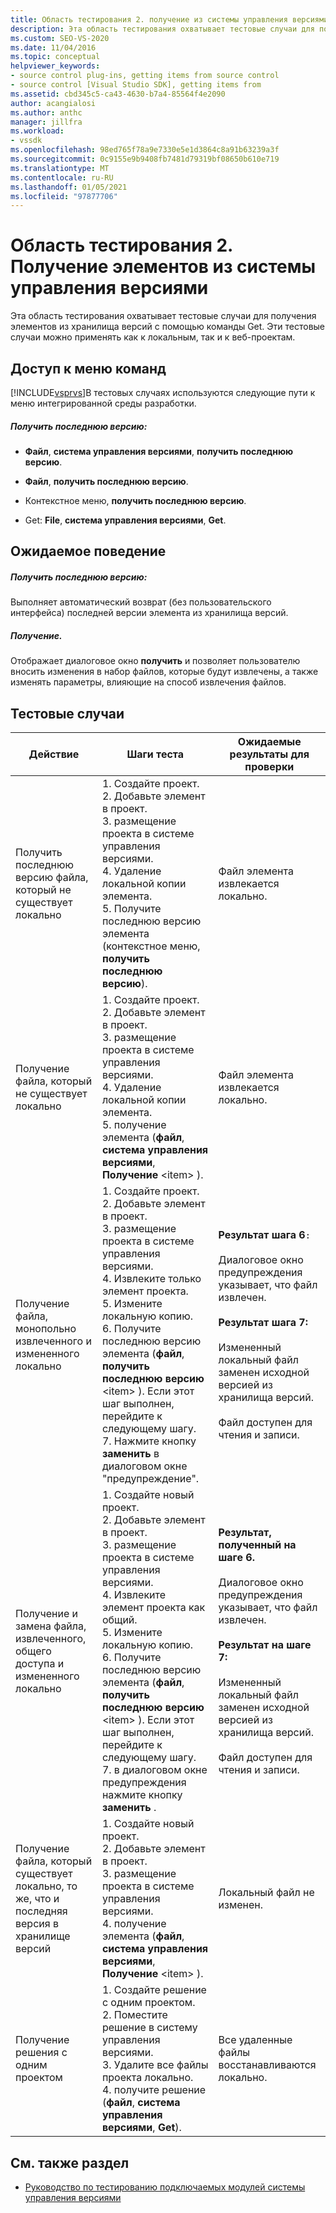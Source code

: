 ```yaml
---
title: Область тестирования 2. получение из системы управления версиями | Документация Майкрософт
description: Эта область тестирования охватывает тестовые случаи для получения элементов из хранилища версий с помощью Get. Эти тестовые случаи можно применять как к локальным, так и к веб-проектам.
ms.custom: SEO-VS-2020
ms.date: 11/04/2016
ms.topic: conceptual
helpviewer_keywords:
- source control plug-ins, getting items from source control
- source control [Visual Studio SDK], getting items from
ms.assetid: cbd345c5-ca43-4630-b7a4-85564f4e2090
author: acangialosi
ms.author: anthc
manager: jillfra
ms.workload:
- vssdk
ms.openlocfilehash: 98ed765f78a9e7330e5e1d3864c8a91b63239a3f
ms.sourcegitcommit: 0c9155e9b9408fb7481d79319bf08650b610e719
ms.translationtype: MT
ms.contentlocale: ru-RU
ms.lasthandoff: 01/05/2021
ms.locfileid: "97877706"
---
```

# <a name="test-area-2-get-from-source-control"></a>Область тестирования 2. Получение элементов из системы управления версиями
Эта область тестирования охватывает тестовые случаи для получения элементов из хранилища версий с помощью команды Get. Эти тестовые случаи можно применять как к локальным, так и к веб-проектам.

## <a name="command-menu-access"></a>Доступ к меню команд
 [!INCLUDE[vsprvs](../../code-quality/includes/vsprvs_md.md)]В тестовых случаях используются следующие пути к меню интегрированной среды разработки.

##### <a name="get-latest-version"></a>Получить последнюю версию:

- **Файл**, **система управления версиями**, **получить последнюю версию**.

- **Файл**, **получить последнюю версию**.

- Контекстное меню, **получить последнюю версию**.

- Get: **File**, **система управления версиями**, **Get**.

## <a name="expected-behavior"></a>Ожидаемое поведение

##### <a name="get-latest-version"></a>Получить последнюю версию:
 Выполняет автоматический возврат (без пользовательского интерфейса) последней версии элемента из хранилища версий.

##### <a name="get"></a>Получение.
 Отображает диалоговое окно **получить** и позволяет пользователю вносить изменения в набор файлов, которые будут извлечены, а также изменять параметры, влияющие на способ извлечения файлов.

## <a name="test-cases"></a>Тестовые случаи

|Действие|Шаги теста|Ожидаемые результаты для проверки|
|------------|----------------|--------------------------------|
|Получить последнюю версию файла, который не существует локально|1. Создайте проект.<br />2. Добавьте элемент в проект.<br />3. размещение проекта в системе управления версиями.<br />4. Удаление локальной копии элемента.<br />5. Получите последнюю версию элемента (контекстное меню, **получить последнюю версию**).|Файл элемента извлекается локально.|
|Получение файла, который не существует локально|1. Создайте проект.<br />2. Добавьте элемент в проект.<br />3. размещение проекта в системе управления версиями.<br />4. Удаление локальной копии элемента.<br />5. получение элемента (**файл**, **система управления версиями**, **Получение** \<item> ).|Файл элемента извлекается локально.|
|Получение файла, монопольно извлеченного и измененного локально|1. Создайте проект.<br />2. Добавьте элемент в проект.<br />3. размещение проекта в системе управления версиями.<br />4. Извлеките только элемент проекта.<br />5. Измените локальную копию.<br />6. Получите последнюю версию элемента (**файл**, **получить последнюю версию** \<item> ). Если этот шаг выполнен, перейдите к следующему шагу.<br />7. Нажмите кнопку **заменить** в диалоговом окне "предупреждение".|**Результат шага 6**`:`<br /><br /> Диалоговое окно предупреждения указывает, что файл извлечен.<br /><br /> **Результат шага 7:**<br /><br /> Измененный локальный файл заменен исходной версией из хранилища версий.<br /><br /> Файл доступен для чтения и записи.|
|Получение и замена файла, извлеченного, общего доступа и измененного локально|1. Создайте новый проект.<br />2. Добавьте элемент в проект.<br />3. размещение проекта в системе управления версиями.<br />4. Извлеките элемент проекта как общий.<br />5. Измените локальную копию.<br />6. Получите последнюю версию элемента (**файл**, **получить последнюю версию** \<item> ). Если этот шаг выполнен, перейдите к следующему шагу.<br />7. в диалоговом окне предупреждения нажмите кнопку **заменить** .|**Результат, полученный на шаге 6.**<br /><br /> Диалоговое окно предупреждения указывает, что файл извлечен.<br /><br /> **Результат на шаге 7:**<br /><br /> Измененный локальный файл заменен исходной версией из хранилища версий.<br /><br /> Файл доступен для чтения и записи.|
|Получение файла, который существует локально, то же, что и последняя версия в хранилище версий|1. Создайте новый проект.<br />2. Добавьте элемент в проект.<br />3. размещение проекта в системе управления версиями.<br />4. получение элемента (**файл**, **система управления версиями**, **Получение** \<item> ).|Локальный файл не изменен.|
|Получение решения с одним проектом|1. Создайте решение с одним проектом.<br />2. Поместите решение в систему управления версиями.<br />3. Удалите все файлы проекта локально.<br />4. получите решение (**файл**, **система управления версиями**, **Get**).|Все удаленные файлы восстанавливаются локально.|

## <a name="see-also"></a>См. также раздел
- [Руководство по тестированию подключаемых модулей системы управления версиями](../../extensibility/internals/test-guide-for-source-control-plug-ins.md)

